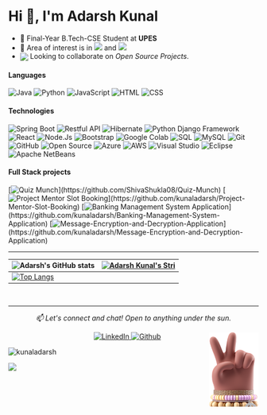 <h1> Hi 👋, I'm Adarsh Kunal</h1>


- 🏢 Final-Year B.Tech-CSE Student at **UPES**
- 🔭 Area of interest is in <img src="https://img.shields.io/badge/Machine Learning-success"> and <img src="https://img.shields.io/badge/Software Development-blue">
- <img align ='center' width ='27' src='https://media.giphy.com/media/LnQjpWaON8nhr21vNW/giphy.gif'> Looking to collaborate on *Open Source Projects*.

#### Languages
![Java](https://img.shields.io/badge/Java-fff?&logo=openjdk&logoColor=007396)
![Python](https://img.shields.io/badge/-Python-fff?&logo=python&logoColor=blue)
![JavaScript](https://img.shields.io/badge/-JavaScript-fff?&logo=JavaScript&logoColor=ddc508)
![HTML](https://img.shields.io/badge/-HTML-fff?&logo=HTML5)
![CSS](https://img.shields.io/badge/-CSS-fff?&logo=CSS3&logoColor=blue)


#### Technologies
![Spring Boot](https://img.shields.io/badge/-SpringBoot-fff?style=flat&logo=SpringBoot&logoColor=green)
![Restful API](https://img.shields.io/badge/-RestfulAPI-fff?style=flat&logo=RestfulAPI&logoColor=0078D7)
![Hibernate](https://img.shields.io/badge/-Hibernate-fff?style=flat&logo=Hibernate&logoColor=a2b1ba)
![Python Django Framework](https://img.shields.io/badge/-Python_Django_Framework-fff?style=flat&logo=Django&logoColor=0078D7)
![React](https://img.shields.io/badge/-React-fff?style=flat&logo=React&logoColor=61DBFB)
![Node.Js](https://img.shields.io/badge/-Node.js-fff?style=flat&logo=Node.js&logoColor=3c873a)
![Bootstrap](https://img.shields.io/badge/-Bootstrap-fff?style=flat&logo=bootstrap&logoColor=563D7C)
![Google Colab](https://img.shields.io/badge/-GoogleColab-fff?style=flat&logo=GoogleColab&logoColor=FF9900)
![SQL](https://img.shields.io/badge/-SQL%20Server-fff?style=flat&logo=Microsoft-SQL-Server&logoColor=blue)
![MySQL](https://img.shields.io/badge/-MySQL-fff?style=flat&logo=mysql)
![Git](https://img.shields.io/badge/-Git-fff?style=flat&logo=git)
![GitHub](https://img.shields.io/badge/-GitHub-fff?style=flat&logo=GitHub&logoColor=black)
![Open Source](https://img.shields.io/badge/-Open%20Source-fff?style=flat&logo=open-source-Initiative)
![Azure](https://img.shields.io/badge/-Azure-fff?&logo=Microsoft-Azure&logoColor=blue)
![AWS](https://img.shields.io/badge/-AWS-fff?&logo=Amazon-AWS&logoColor=FF9900)
![Visual Studio](https://img.shields.io/badge/-VisualStudio-fff?style=flat&logo=VisualStudio&logoColor=blue)
![Eclipse](https://img.shields.io/badge/-Eclipse-fff?style=flat&logo=Eclipse&logoColor=blue)
![Apache NetBeans](https://img.shields.io/badge/-ApacheNetBeans-fff?style=flat&logo=ApacheNetBeansIDE&logoColor=blue)

#### Full Stack projects
[![ Quiz Munch ](https://img.shields.io/badge/-📝%20Quiz%20Munch-fff?)](https://github.com/ShivaShukla08/Quiz-Munch)
[![Project Mentor Slot Booking](https://img.shields.io/badge/-📲%20Project%20Mentor%20Slot%20Booking-fff?)](https://github.com/kunaladarsh/Project-Mentor-Slot-Booking)
[![Banking Management System Application](https://img.shields.io/badge/-👨‍💻%20Banking%20Management%20System%20Application-fff?)](https://github.com/kunaladarsh/Banking-Management-System-Application)
[![Message-Encryption-and-Decryption-Application](https://img.shields.io/badge/-🔐%20Message%20Encryption%20and%20Decryption%20Application-fff?)](https://github.com/kunaladarsh/Message-Encryption-and-Decryption-Application)


---
| ![Adarsh's GitHub stats](https://denvercoder1-github-readme-stats.vercel.app/api/?username=kunaladarsh&show_icons=true) | [![Adarsh Kunal's Stri](https://streak-stats.demolab.com?user=kunaladarsh&border_radius=7&mode=weekly)](https://git.io/streak-stats) |
| ------------------------------------------------------------ | ------------------------------------------------------------ |
| [![Top Langs](https://github-readme-stats.vercel.app/api/top-langs/?username=kunaladarsh&hide_progress=true&show_icons=true)](https://github.com/kunaladarsh/github-readme-stats) |                                                              |


</p><br>
<!--Connect Section-->
<hr>
<p align="center">
<i>📫 Let's connect and chat! Open to anything under the sun.</i><br>
<p align="center">
	&nbsp;&nbsp;&nbsp;&nbsp;&nbsp;&nbsp;&nbsp;&nbsp;&nbsp;&nbsp;&nbsp;&nbsp;&nbsp;&nbsp;&nbsp;&nbsp;&nbsp;&nbsp;
	<a href="https://linkedin.com/in/adarsh-kunal-27a6021b9">
		<img alt="LinkedIn" src="https://img.shields.io/badge/linkedin-%230077B5.svg?&style=for-the-badge&logo=linkedin&logoColor=white"/>
	</a>
  <a href="https://github.com/kunaladarsh" target="_blank"><img alt="Github" src="https://img.shields.io/badge/GitHub-%2312100E.svg?&style=for-the-badge&logo=Github&logoColor=white" /></a>

 <img align="right" src="https://raw.githubusercontent.com/kunaladarsh/kunaladarsh/main/logo.webp" height="150" title="Peace" /> 
</p>

<!-- Profile Views -->
<p align="left"><img src="https://komarev.com/ghpvc/?username=kunaladarsh&label=Profile%20views&color=0e75b6&style=flat" alt="kunaladarsh" height=21px/></p>
<p href="https://github.com/kunaladarsh" alt="Activity"><img src="https://img.shields.io/github/commit-activity/m/kunaladarsh/kunaladarsh"/></p> 

<!-- ![githubbadge](https://img.shields.io/github/stars/kunaladarsh?style=social) -->
